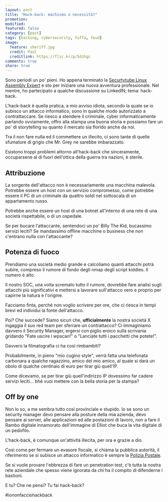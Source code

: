 ```yaml
---
layout: post
title: "Hack-back: machismo o necessità?"
promotion: 
modified: 
featured: false
category: [post]
tags: [hacking, cybersecurity, fuffa, feud]
image:
  feature: sheriff.jpg
  credit: Paul
  creditlink: https://flic.kr/p/5dihgc
comments: true
share: true
---
```


Sono periodi un po' pieni. Ho appena terminato la [Securtytube Linux Assembly
Expert]({{site.url}}/slae) e sto per iniziare una nuova avventura
professionale. Nel mentre, ho partecipato a qualche discussione su LinkedIN;
tema: hack-back.

L'hack-back è quella pratica, a mio avviso idiota, secondo la quale se io
subisco un attacco informatico, sono in qualche modo autorizzato a
contrattaccare. Se riesco a stendere il criminale, cyber informaticamente
parlando ovviamente, offro alla stampa una buona storia e possiamo fare un po'
di storytelling su quanto il mercato sia florido anche da noi.

Tra il non fare nulla ed il commettere un illecito, ci sono tante di quelle
sfumature di grigio che Mr. Grey ne sarebbe imbarazzato.

Esistono troppi problemi attorno all'hack-back che sinceramente, occuparsene al
di fuori dell'ottica della guerra tra nazioni, è sterile.

## Attribuzione

La sorgente dell'attacco non è necessariamente una macchina malevola. Potrebbe
essere un host con un servizio compromesso, come potrebbe essere il PC di un
criminale da quattro soldi nel sottoscala di un appartamento russo.

Potrebbe anche essere un host di una botnet all'interno di una rete di una
società rispettabile, o di un ospedale.

Se per bucare l'attaccante, sentendoci un po' Billy The Kid, bucassimo servizi
leciti? Se mandassimo offline macchine o business che non c'entrano nulla con
l'attaccante?

## Potenza di fuoco

Prendiamo una società medio grande e calcoliamo quanti attacchi potrà subire,
compreso il rumore di fondo degli nmap degli script kiddies. Il numero è alto.

Il nostro SOC, una volta scremato tutto il rumore, dovrebbe fare analisi sugli
attacchi più significativi e mettersi a lavorare sull'attacco vero e proprio
per capirne la natura e l'origine.

Facciamo finta, perché non voglio scrivere per ore, che ci riesca in tempi
brevi ed individui la fonte dell'attacco.

Poi? Che succede?
Siamo sicuri che, **ufficialmente** la nostra società X ingaggia il suo red
team per sferrare un contrattacco? Ci immaginiamo davvero il Security Manager,
ergersi con piglio eroico sulla scrivania gridando "Fate uscire i wpscan!" o
"Lanciate tutti i pacchetti che potete!".

Davvero la filmatografia ci ha così rimbambiti?

Probabilmente, in pieno "mio cugino style", verrà fatta una telefonata
carbonara a qualche ragazzino, amico del mio amico, al quale si darà un obolo
di qualche centinaio di euro per tirar giù quell'IP.

Come dicevamo, se per tirar giù quell'indirizzo IP dovessimo far cadere servizi
leciti... bhé vuoi mettere con la bella storia per la stampa?

## Off by one

Non lo so, a me sembra tutto così provinciale e stupido. Io se sono un security
manager devo pensare alla posture della mia azienda, devo pensare ai server,
alle applicazioni ed alle postazioni di lavoro, non a fare il Rambo digitale
innamorato dell'immagine di Elliot che buca la vita digitale di un pedofilo.

L'hack-back, è comunque un'attività illecita, per ora e grazie a dio.

Così come per fermare un evasore fiscale, si chiama la pubblica autorità, il
riferimento se si subisce un attacco informatico è sempre la [Polizia
Postale](https://www.commissariatodips.it/).

Se si vuole provare l'ebbrezza di fare un penetration test, c'è tutta la nostra
rete aziendale che spesso viene ignorata da chi ha il compito di difenderne i
bastioni.

E tu? Che ne pensi? Tu fai hack-back?

\#iononfacciohackback
